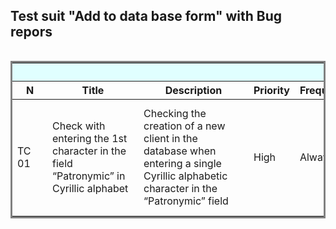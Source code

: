 ## Test suit "Add to data base form" with Bug repors

<div style="overflow-x: auto;">
<table style="width: 100%; table-layout: fixed; border-collapse: collapse;border-style: solid;">
  <thead>
    <tr>
      <th colspan="11" style="text-align:center; background-color:#E0FFFF; color:#000000;">Functional Test Area</th>
      <th colspan="4" style="text-align:center; background-color:#FFB6C1; color:#000000;">Defect Reporting Area</th>
    </tr>
    <tr>
      <th style="min-width: 40px;">N</th>
      <th style="min-width: 130px;">Title</th>
      <th style="min-width: 160px;">Description</th>
      <th style="min-width: 40px;">Priority</th>
      <th style="min-width: 50px;">Frequency</th>
      <th style="min-width: 60px;">Environment</th>
      <th style="min-width: 90px;">Precondition</th>
      <th style="min-width: 250px;">Script Content</th>
      <th style="min-width: 220px;">Check</th>
      <th style="min-width: 40px">Result</th>
      <th style="min-width: 160px">Note</th>
      <th style="min-width: 150px;">Bug</th>
      <th style="min-width: 220px;">Actual result</th>
      <th style="min-width: 100px;">Environment</th>
      <th style="min-width: 150px;">Screenshot</th>
    </tr>
  </thead>
  <tbody>
    <tr>
      <td>TC 01</td>
      <td>Check with entering the 1st character in the field “Patronymic” in Cyrillic alphabet</td>
      <td>Checking the creation of a new client in the database when entering a single Cyrillic alphabetic character in the “Patronymic” field</td>
      <td>High</td>
      <td>Always</td>
      <td>Web,<br>Test scope</td>
      <td>Log in and authorize in the “Database” service</td>
      <td>1. Go to the “Create Client” tab<br>2. Enter in the “Name” field - Д<br>3. Enter in the “Last Name” field - Б<br>4. Enter in the “Patronymic” field - Л<br>5. Do not fill in the rest of the fields<br>6. Press the “Create” button</td>
      <td>1. Validation did not work, the fields are complete;<br>2. The customer's data is stored in the database;<br>3. DB entries:<br>“First Name” - Д<br>“Surname” - Б<br>“Patronymic” - Л</td>
      <td>OK</td>
      <td></td>
      <td></td>
      <td></td>
      <td></td>
    </tr>
    <!-- Add more rows here -->
  </tbody>
</table>
</div>
